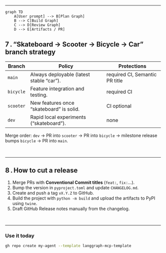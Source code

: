 <br>

---

```mermaid
graph TD
    A[User prompt] --> B[Plan Graph]
    B --> C[Build Graph]
    C --> D[Review Graph]
    D --> E[Artifacts / PR]
```

## 7 . “Skateboard → Scooter → Bicycle → Car” branch strategy

| Branch    | Policy                                    | Protections |
|-----------|-------------------------------------------|-------------|
| `main`    | Always deployable (latest stable “car”).  | required CI, Semantic PR title |
| `bicycle` | Feature integration and testing.          | required CI |
| `scooter` | New features once “skateboard” is solid.  | CI optional |
| `dev`     | Rapid local experiments (“skateboard”).   | none        |

Merge order: `dev` → PR into `scooter` → PR into `bicycle` → milestone release bumps `bicycle` → PR into `main`.

<br>

---

## 8 . How to cut a release

1. Merge PRs with **Conventional Commit titles** (`feat:`, `fix:`…).
2. Bump the version in `pyproject.toml` and update `CHANGELOG.md`.
3. Create and push a tag `vX.Y.Z` to GitHub.
4. Build the project with `python -m build` and upload the artifacts to PyPI
   using `twine`.
5. Draft GitHub Release notes manually from the changelog.

<br>

---

### Use it today

```bash
gh repo create my‑agent --template langgraph-mcp-template
```
